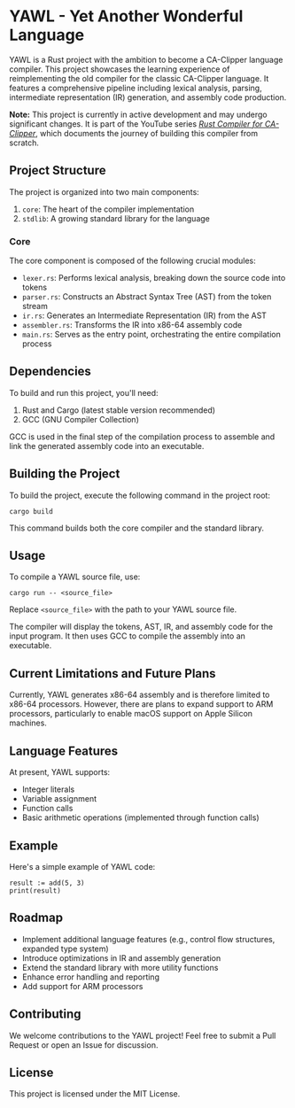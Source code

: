 # YAWL - Yet Another Wonderful Language

YAWL is a Rust project with the ambition to become a CA-Clipper language compiler. This project showcases the learning experience of reimplementing the old compiler for the classic CA-Clipper language. It features a comprehensive pipeline including lexical analysis, parsing, intermediate representation (IR) generation, and assembly code production.

**Note:** This project is currently in active development and may undergo significant changes. It is part of the YouTube series [_Rust Compiler for CA-Clipper_](https://www.youtube.com/playlist?list=PL9KpW-9Hl_hdAeo4tx_Td1aTJ7dzT_fx4), which documents the journey of building this compiler from scratch.

## Project Structure

The project is organized into two main components:

1. `core`: The heart of the compiler implementation
2. `stdlib`: A growing standard library for the language

### Core

The core component is composed of the following crucial modules:

- `lexer.rs`: Performs lexical analysis, breaking down the source code into tokens
- `parser.rs`: Constructs an Abstract Syntax Tree (AST) from the token stream
- `ir.rs`: Generates an Intermediate Representation (IR) from the AST
- `assembler.rs`: Transforms the IR into x86-64 assembly code
- `main.rs`: Serves as the entry point, orchestrating the entire compilation process

## Dependencies

To build and run this project, you'll need:

1. Rust and Cargo (latest stable version recommended)
2. GCC (GNU Compiler Collection)

GCC is used in the final step of the compilation process to assemble and link the generated assembly code into an executable.

## Building the Project

To build the project, execute the following command in the project root:

```
cargo build
```

This command builds both the core compiler and the standard library.

## Usage

To compile a YAWL source file, use:

```
cargo run -- <source_file>
```

Replace `<source_file>` with the path to your YAWL source file.

The compiler will display the tokens, AST, IR, and assembly code for the input program. It then uses GCC to compile the assembly into an executable.

## Current Limitations and Future Plans

Currently, YAWL generates x86-64 assembly and is therefore limited to x86-64 processors. However, there are plans to expand support to ARM processors, particularly to enable macOS support on Apple Silicon machines.

## Language Features

At present, YAWL supports:

- Integer literals
- Variable assignment
- Function calls
- Basic arithmetic operations (implemented through function calls)

## Example

Here's a simple example of YAWL code:

```
result := add(5, 3)
print(result)
```

## Roadmap

- Implement additional language features (e.g., control flow structures, expanded type system)
- Introduce optimizations in IR and assembly generation
- Extend the standard library with more utility functions
- Enhance error handling and reporting
- Add support for ARM processors

## Contributing

We welcome contributions to the YAWL project! Feel free to submit a Pull Request or open an Issue for discussion.

## License

This project is licensed under the MIT License.
